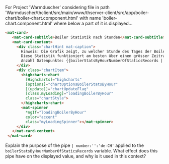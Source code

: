 For Project 'Warmduscher' considering file in path 'Warmduscher/thclient/src/main/www/thserver-client/src/app/boiler-chart/boiler-chart.component.html' with name 'boiler-chart.component.html' where below a part of it is displayed...
```html
<mat-card>
   <mat-card-subtitle>Boiler Statistik nach Stunden</mat-card-subtitle>
   <mat-card-content>
     <div class="chartHint mat-caption">
       Hinweis: Die Grafik zeigt, zu welcher Stunde des Tages der Boiler am stärksten gebraucht wurde.
       Diese Statistik funktioniert am besten über einen grösser Zeitraum von mehereren Tagen.<br>
       Anzahl Datenpunkte: {{boilerStatsByHourNumberOfStaticsRecords | number:'':'de-CH'}}
     </div>
     <div class="chartItem">
       <highcharts-chart
         [Highcharts]="highcharts"
         [options]="chartOptionsBoilerStatsByHour"
         [(update)]="chartUpdateFlag"
         [class.myLoading]="loadingBoilerByHour"
         class="chartStyle">
       </highcharts-chart>
       <mat-spinner
         *ngIf="loadingBoilerByHour"
         color="accent"
         class="myLoadingSpinner"></mat-spinner>
     </div>
   </mat-card-content>
 </mat-card>
```
Explain the purpose of the pipe `| number:'':'de-CH'` applied to the `boilerStatsByHourNumberOfStaticsRecords` variable. What effect does this pipe have on the displayed value, and why is it used in this context?